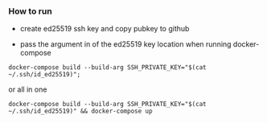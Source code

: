 ### How to run

* create ed25519 ssh key and copy pubkey to github

* pass the argument in of the ed25519 key location when running docker-compose


`docker-compose build --build-arg SSH_PRIVATE_KEY="$(cat ~/.ssh/id_ed25519)";`

or all in one

`docker-compose build --build-arg SSH_PRIVATE_KEY="$(cat ~/.ssh/id_ed25519)" && docker-compose up`

